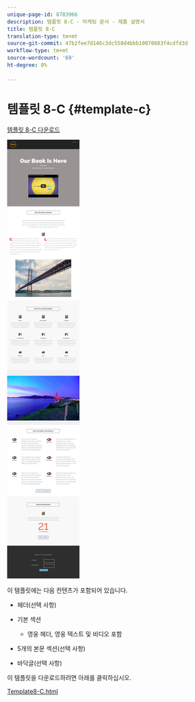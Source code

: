 ```yaml
---
unique-page-id: 8783966
description: 템플릿 8-C - 마케팅 문서 - 제품 설명서
title: 템플릿 8-C
translation-type: tm+mt
source-git-commit: 47b2fee7d146c3dc558d4bbb10070683f4cdfd3d
workflow-type: tm+mt
source-wordcount: '69'
ht-degree: 0%

---
```



# 템플릿 8-C {#template-c}

[템플릿 8-C 다운로드](http://docs.marketo.com/download/attachments/8783966/template-8c.html?version=1&amp;modificationdate=1482175053000&amp;api=v2)

![](assets/image2015-7-29-14-3a12-3a24.png)

이 템플릿에는 다음 컨텐츠가 포함되어 있습니다.

* 헤더(선택 사항)
* 기본 섹션

   * 영웅 헤더, 영웅 텍스트 및 비디오 포함

* 5개의 본문 섹션(선택 사항)
* 바닥글(선택 사항)

이 템플릿을 다운로드하려면 아래를 클릭하십시오.

[Template8-C.html](http://docs.marketo.com/download/attachments/8783966/template-8c.html?version=1&amp;modificationdate=1482175053000&amp;api=v2)
